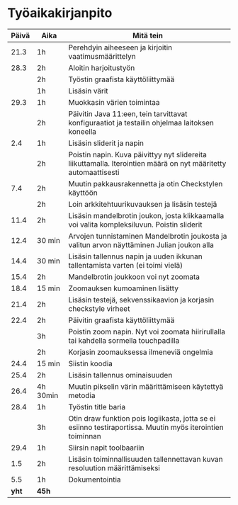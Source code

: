 # Työaikakirjanpito
Päivä | Aika | Mitä tein
------|------|----------
21.3 | 1h | Perehdyin aiheeseen ja kirjoitin vaatimusmäärittelyn
28.3 | 2h | Aloitin harjoitustyön
|  | 2h | Työstin graafista käyttöliittymää
|  | 1h | Lisäsin värit
29.3 | 1h | Muokkasin värien toimintaa
|  | 2h | Päivitin Java 11:een, tein tarvittavat konfiguraatiot ja testailin ohjelmaa laitoksen koneella
2.4 | 1h | Lisäsin sliderit ja napin
|  | 2h | Poistin napin. Kuva päivittyy nyt slidereita liikuttamalla. Iterointien määrä on nyt määritetty automaattisesti
7.4 | 2h | Muutin pakkausrakennetta ja otin Checkstylen käyttöön 
|  | 2h  | Loin arkkitehtuurikuvauksen ja lisäsin testejä
11.4| 2h | Lisäsin mandelbrotin joukon, josta klikkaamalla voi valita kompleksiluvun. Poistin sliderit
12.4| 30 min | Arvojen tunnistaminen Mandelbrotin joukosta ja valitun arvon näyttäminen Julian joukon alla
14.4| 30 min | Lisäsin tallennus napin ja uuden ikkunan tallentamista varten (ei toimi vielä)
15.4| 2h | Mandelbrotin joukkoon voi nyt zoomata
18.4| 15 min | Zoomauksen kumoaminen lisätty
21.4| 2h | Lisäsin testejä, sekvenssikaavion ja korjasin checkstyle virheet
22.4| 2h | Päivitin graafista käyttöliittymää
|  | 3h | Poistin zoom napin. Nyt voi zoomata hiirirullalla tai kahdella sormella touchpadilla
|  | 2h | Korjasin zoomauksessa ilmeneviä ongelmia
24.4| 15 min | Siistin koodia
25.4| 2h | Lisäsin tallennus ominaisuuden
26.4| 4h 30min | Muutin pikselin värin määrittämiseen käytettyä metodia
28.4| 1h | Työstin title baria
|  | 3h | Otin draw funktion pois logiikasta, jotta se ei esiinno testiraportissa. Muutin myös iterointien toiminnan
29.4| 1h | Siirsin napit toolbaariin
1.5 | 2h | Lisäsin toiminnallisuuden tallennettavan kuvan resoluution määrittämiseksi
5.5 | 1h | Dokumentointia
|**yht**| **45h** 
